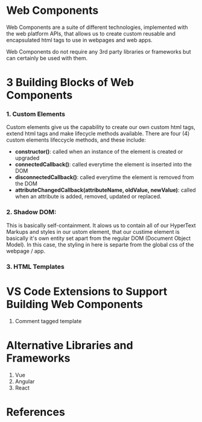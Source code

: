 # Web Components
 Web Components are a suite of different technologies, implemented with the web platform APIs, that allows us to create custom reusable and encapsulated html tags to use in webpages and web apps.
 
 Web Components do not require any 3rd party libraries or frameworks but can certainly be used with them.

# 3  Building Blocks of Web Components

### 1.  Custom Elements 
Custom elements give us the capability to create our own custom html tags, extend html tags and make lifecycle methods available. There are four (4) custom elements lifeccycle methods, and these include:

   - **constructor()**: called when an instance of the element is created or upgraded
   - **connectedCallback()**: called everytime the element is inserted into the DOM 
   - **disconnectedCallback()**: called everytime the element is removed from the DOM
   - **attributeChangedCallback(attributeName, oldValue, newValue)**: called when an attribute is added, removed, updated or replaced.
   
### 2. Shadow DOM: 
This is basically self-containment. It alows us to contain all of our HyperText Markups and styles in our ustom element, that our custime element is basically it's own entity set apart from the regular DOM (Document Object Model). In this case, the styling in here is separte from the global css of the webpage / app.

### 3. HTML Templates

# VS Code Extensions to Support Building Web Components
1. Comment tagged template

# Alternative Libraries and Frameworks
1. Vue
2. Angular
3. React

# References
